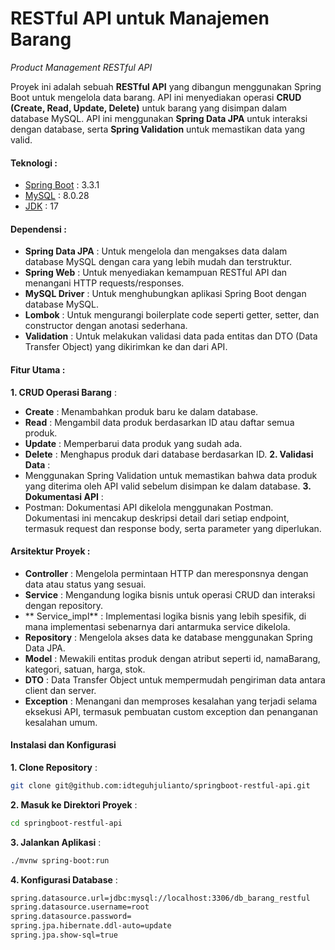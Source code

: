 # RESTful API untuk Manajemen Barang
_Product Management RESTful API_

Proyek ini adalah sebuah **RESTful API** yang dibangun menggunakan Spring Boot untuk mengelola data barang. API ini menyediakan operasi **CRUD (Create, Read, Update, Delete)** untuk barang yang disimpan dalam database MySQL. API ini menggunakan **Spring Data JPA** untuk interaksi dengan database, serta **Spring Validation** untuk memastikan data yang valid.

#### Teknologi :
- [Spring Boot](https://docs.spring.io/spring-boot/api/java/index.html) : 3.3.1
- [MySQL](https://downloads.mysql.com/archives/get/p/25/file/mysql-installer-community-8.0.28.0.msi) : 8.0.28
- [JDK](https://download.oracle.com/java/17/latest/jdk-17_windows-x64_bin.exe) : 17

#### Dependensi :
- **Spring Data JPA** : Untuk mengelola dan mengakses data dalam database MySQL dengan cara yang lebih mudah dan terstruktur.
- **Spring Web** : Untuk menyediakan kemampuan RESTful API dan menangani HTTP requests/responses.
- **MySQL Driver** : Untuk menghubungkan aplikasi Spring Boot dengan database MySQL.
- **Lombok** : Untuk mengurangi boilerplate code seperti getter, setter, dan constructor dengan anotasi sederhana.
- **Validation** : Untuk melakukan validasi data pada entitas dan DTO (Data Transfer Object) yang dikirimkan ke dan dari API.

#### Fitur Utama :
**1. CRUD Operasi Barang** :
- **Create** : Menambahkan produk baru ke dalam database.
- **Read** : Mengambil data produk berdasarkan ID atau daftar semua produk.
- **Update** : Memperbarui data produk yang sudah ada.
- **Delete** : Menghapus produk dari database berdasarkan ID.
**2. Validasi Data** :
- Menggunakan Spring Validation untuk memastikan bahwa data produk yang diterima oleh API valid sebelum disimpan ke dalam database.
**3. Dokumentasi API** :
- Postman: Dokumentasi API dikelola menggunakan Postman. Dokumentasi ini mencakup deskripsi detail dari setiap endpoint, termasuk request dan response body, serta parameter yang diperlukan.

#### Arsitektur Proyek :
- **Controller** : Mengelola permintaan HTTP dan meresponsnya dengan data atau status yang sesuai.
- **Service** : Mengandung logika bisnis untuk operasi CRUD dan interaksi dengan repository.
- ** Service_impl** : Implementasi logika bisnis yang lebih spesifik, di mana implementasi sebenarnya dari antarmuka service dikelola.
- **Repository** : Mengelola akses data ke database menggunakan Spring Data JPA.
- **Model** : Mewakili entitas produk dengan atribut seperti id, namaBarang, kategori, satuan, harga, stok.
- **DTO** : Data Transfer Object untuk mempermudah pengiriman data antara client dan server.
- **Exception** : Menangani dan memproses kesalahan yang terjadi selama eksekusi API, termasuk pembuatan custom exception dan penanganan kesalahan umum.

#### Instalasi dan Konfigurasi

**1. Clone Repository** :
```sh
git clone git@github.com:idteguhjulianto/springboot-restful-api.git
```

**2. Masuk ke Direktori Proyek** :

```sh
cd springboot-restful-api
```

**3. Jalankan Aplikasi** :
```sh
./mvnw spring-boot:run
```

**4. Konfigurasi Database** :
 ```sh
spring.datasource.url=jdbc:mysql://localhost:3306/db_barang_restful
spring.datasource.username=root
spring.datasource.password=
spring.jpa.hibernate.ddl-auto=update
spring.jpa.show-sql=true
```
